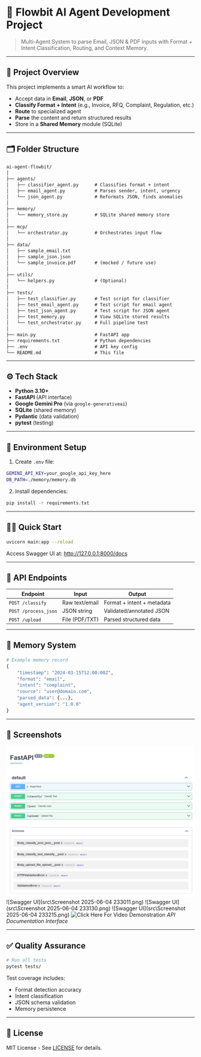 # 🧠 Flowbit AI Agent Development Project

> Multi-Agent System to parse Email, JSON & PDF inputs with Format + Intent Classification, Routing, and Context Memory.

---

## 🚀 Project Overview

This project implements a smart AI workflow to:
- Accept data in **Email**, **JSON**, or **PDF**
- **Classify Format + Intent** (e.g., Invoice, RFQ, Complaint, Regulation, etc.)
- **Route** to specialized agent
- **Parse** the content and return structured results
- Store in a **Shared Memory** module (SQLite)

---

## 🗂️ Folder Structure
```
ai-agent-flowbit/
│
├── agents/
│   ├── classifier_agent.py      # Classifies format + intent
│   ├── email_agent.py           # Parses sender, intent, urgency
│   └── json_agent.py            # Reformats JSON, finds anomalies
│
├── memory/
│   └── memory_store.py          # SQLite shared memory store
│
├── mcp/
│   └── orchestrator.py          # Orchestrates input flow
│
├── data/
│   ├── sample_email.txt
│   ├── sample_json.json
│   └── sample_invoice.pdf       # (mocked / future use)
│
├── utils/
│   └── helpers.py               # (Optional)
│
├── tests/
│   ├── test_classifier.py       # Test script for classifier
│   ├── test_email_agent.py      # Test script for email agent
│   ├── test_json_agent.py       # Test script for JSON agent
│   ├── test_memory.py           # View SQLite stored results
│   └── test_orchestrator.py     # Full pipeline test
│
├── main.py                      # FastAPI app
├── requirements.txt             # Python dependencies
├── .env                         # API key config
└── README.md                    # This file
```

---

## ⚙️ Tech Stack

- **Python 3.10+**
- **FastAPI** (API interface)
- **Google Gemini Pro** (via `google-generativeai`)
- **SQLite** (shared memory)
- **Pydantic** (data validation)
- **pytest** (testing)

---

## 🔐 Environment Setup

1. Create `.env` file:
```bash
GEMINI_API_KEY=your_google_api_key_here
DB_PATH=./memory/memory.db
```

2. Install dependencies:
```bash
pip install -r requirements.txt
```

---

## 🏃‍♂️ Quick Start

```bash
uvicorn main:app --reload
```
Access Swagger UI at: http://127.0.0.1:8000/docs

---

## 🧪 API Endpoints

| Endpoint    | Input                  | Output                          |
|-------------|------------------------|---------------------------------|
| `POST /classify` | Raw text/email         | Format + intent + metadata      |
| `POST /process_json` | JSON string       | Validated/annotated JSON        |
| `POST /upload`    | File (PDF/TXT)     | Parsed structured data          |

---

## 🧠 Memory System

```python
# Example memory record
{
    "timestamp": "2024-03-15T12:00:00Z",
    "format": "email",
    "intent": "complaint",
    "source": "user@domain.com",
    "parsed_data": {...},
    "agent_version": "1.0.0"
}
```

---

## 📸 Screenshots

![Swagger UI](src/SourceImg-1.png)  
![Swagger UI](src\Screenshot 2025-06-04 233011.png) 
![Swagger UI](src\Screenshot 2025-06-04 233130.png) 
![Swagger UI](src\Screenshot 2025-06-04 233215.png) 
![Click Here For Video Demonstration](https://drive.google.com/file/d/1fiJp_OPI0vN0pkeCjQ6HJI5wJc8waLoE/view?usp=sharing) 
*API Documentation Interface*

---

## ✅ Quality Assurance

```bash
# Run all tests
pytest tests/
```

Test coverage includes:
- Format detection accuracy
- Intent classification
- JSON schema validation
- Memory persistence

---

## 📜 License

MIT License - See [LICENSE](LICENSE) for details.

